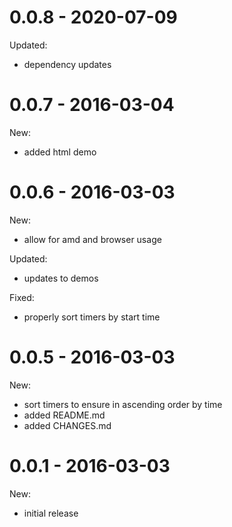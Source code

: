 0.0.8 - 2020-07-09
==================

Updated:
- dependency updates

0.0.7 - 2016-03-04
==================

New:
- added html demo

0.0.6 - 2016-03-03
==================

New:
- allow for amd and browser usage

Updated:
- updates to demos

Fixed:
- properly sort timers by start time

0.0.5 - 2016-03-03
==================

New:
- sort timers to ensure in ascending order by time
- added README.md
- added CHANGES.md

0.0.1 - 2016-03-03
===================

New:
- initial release
